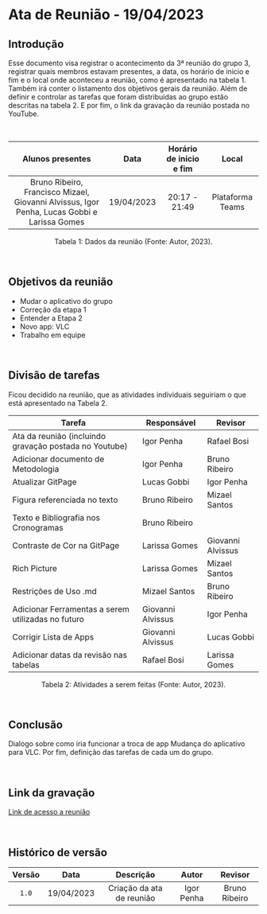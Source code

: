 # Ata de Reunião - 19/04/2023

## Introdução

Esse documento visa registrar o acontecimento da 3ª reunião do grupo 3, registrar quais membros estavam presentes, a data, os horário de inicio e fim e o local onde aconteceu a reunião, como é apresentado na tabela 1. Também irá conter o listamento dos objetivos gerais da reunião. Além de definir e controlar as tarefas que foram distribuidas ao grupo estão descritas na tabela 2. E por fim, o link da gravação da reunião postada no YouTube.

<br />

|                                          Alunos presentes                                    |    Data    | Horário de inicio e fim |      Local       |
| :------------------------------------------------------------------------------------------: | :--------: | :---------------------: | :--------------: |
| Bruno Ribeiro, Francisco Mizael, Giovanni Alvissus, Igor Penha, Lucas Gobbi e Larissa Gomes  | 19/04/2023 |      20:17 - 21:49      | Plataforma Teams |

<div style="text-align: center">
<p> Tabela 1: Dados da reunião (Fonte: Autor, 2023). </p>
</div>

<br />

## Objetivos da reunião

- Mudar o aplicativo do grupo
- Correção da etapa 1
- Entender a Etapa 2
- Novo app: VLC
- Trabalho em equipe

<br />

## Divisão de tarefas

Ficou decidido na reunião, que as atividades individuais seguiriam o que está apresentado na Tabela 2.

| Tarefa | Responsável | Revisor |
| ------ | ----------- | ------- |
| Ata da reunião (incluindo gravação postada no Youtube) | Igor Penha | Rafael Bosi |
| Adicionar documento de Metodologia | Igor Penha | Bruno Ribeiro |
| Atualizar GitPage | Lucas Gobbi | Igor Penha |
| Figura referenciada no texto | Bruno Ribeiro | Mizael Santos |
| Texto e Bibliografia nos Cronogramas | Bruno Ribeiro | 
| Contraste de Cor na GitPage | Larissa Gomes | Giovanni Alvissus |
| Rich Picture | Larissa Gomes | Mizael Santos |
| Restrições de Uso .md |	Mizael Santos | Bruno Ribeiro |
| Adicionar Ferramentas a serem utilizadas no futuro | Giovanni Alvissus | Igor Penha |
| Corrigir Lista de Apps | Giovanni Alvissus | Lucas Gobbi |
| Adicionar datas da revisão nas tabelas | Rafael Bosi | Larissa Gomes |

<div style="text-align: center">
<p> Tabela 2: Atividades a serem feitas (Fonte: Autor, 2023). </p>
</div>

<br />

## Conclusão

Dialogo sobre como iria funcionar a troca de app
Mudança do aplicativo para VLC.
Por fim, definição das tarefas de cada um do grupo.

<br />

## Link da gravação

[Link de acesso a reunião](https://youtu.be/Ug_9aKUXZA8)

<br />

## Histórico de versão
| Versão | Data | Descrição | Autor | Revisor |
| :----: | :--: | :-------: | :---: | :-----: |
| `1.0` | 19/04/2023 | Criação da ata de reunião     | Igor Penha | Bruno Ribeiro |
